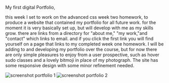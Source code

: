 My first digital Portfolio,

this week I set to work on the advanced css week two homework, to produce a website that contained my portfolio for all future work. for the moment it is very basically set up, but will develop with me as my skills grow. there are links from a directory for "about me," "my work,"and "contact" which links to email. and if you click the first link you will find yourself on a page that links to my completed week one homework. I will be adding to and developing my portfolio over the course, but for now there are only simple pleasures to enjoy from a user prospective, such as hover sudo classes and a lovely bitmoji in place of my photograph. The site has some responsive design with some minor refinement needed.

![screenshot portfolio 1](https://user-images.githubusercontent.com/93077324/146331719-b1eb76a4-7423-4655-b866-2a26aea6f0cf.PNG)
![screenshot portfolio 2](https://user-images.githubusercontent.com/93077324/146331735-3755aba0-ac1c-4cdc-b14a-93965c667cfa.PNG)
